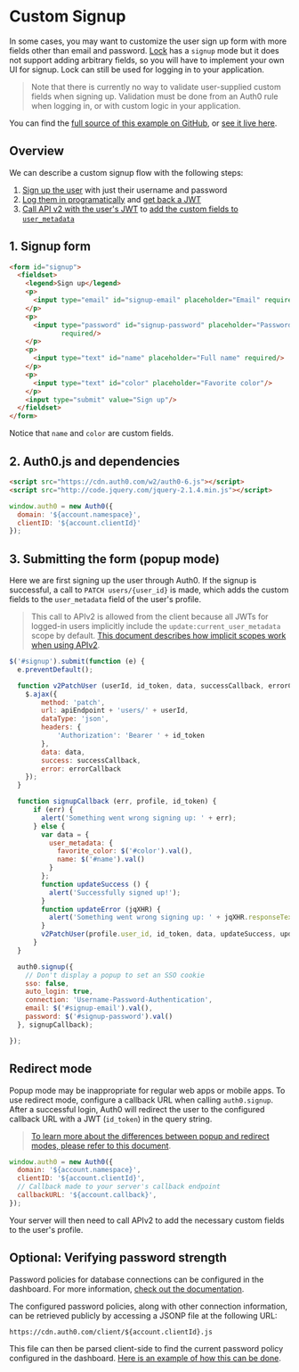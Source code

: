 # Custom Signup

In some cases, you may want to customize the user sign up form with more fields other than email and password.
[Lock](lock) has a `signup` mode but it does not support adding arbitrary fields,
so you will have to implement your own UI for signup.
Lock can still be used for logging in to your application.

> Note that there is currently no way to validate user-supplied custom fields when signing up.
Validation must be done from an Auth0 rule when logging in, or with custom logic in your application.

You can find the [full source of this example on GitHub](https://github.com/auth0/auth0-custom-signup-apiv2-sample), or [see it live here](https://auth0.github.io/auth0-custom-signup-apiv2-sample/).

## Overview

We can describe a custom signup flow with the following steps:

1. [Sign up the user](/auth-api#!#post--dbconnections-signup) with just their username and password
2. [Log them in programatically](/auth-api#!#post--oauth-ro) and [get back a JWT](/scopes)
3. [Call API v2 with the user's JWT](/api/v2#!/Users/patch_users_by_id) to [add the custom fields to `user_metadata`](/api/v2/changes#user-metadata)

## 1. Signup form

```html
<form id="signup">
  <fieldset>
    <legend>Sign up</legend>
    <p>
      <input type="email" id="signup-email" placeholder="Email" required/>
    </p>
    <p>
      <input type="password" id="signup-password" placeholder="Password"
             required/>
    </p>
    <p>
      <input type="text" id="name" placeholder="Full name" required/>
    </p>
    <p>
      <input type="text" id="color" placeholder="Favorite color"/>
    </p>
    <input type="submit" value="Sign up"/>
  </fieldset>
</form>
```

Notice that `name` and `color` are custom fields.

## 2. Auth0.js and dependencies

```html
<script src="https://cdn.auth0.com/w2/auth0-6.js"></script>
<script src="http://code.jquery.com/jquery-2.1.4.min.js"></script>
```

```js
window.auth0 = new Auth0({
  domain: '${account.namespace}',
  clientID: '${account.clientId}'
});
```

## 3. Submitting the form (popup mode)

Here we are first signing up the user through Auth0. If the signup is successful,
a call to `PATCH users/{user_id}` is made, which adds the custom fields to the
`user_metadata` field of the user's profile.

> This call to APIv2 is allowed from the client because all JWTs for logged-in
users implicitly include the `update:current_user_metadata` scope by default.
[This document describes how implicit scopes work when using APIv2](/api/v2/changes#scopes).

```js
$('#signup').submit(function (e) {
  e.preventDefault();

  function v2PatchUser (userId, id_token, data, successCallback, errorCallback) {
    $.ajax({
        method: 'patch',
        url: apiEndpoint + 'users/' + userId,
        dataType: 'json',
        headers: {
            'Authorization': 'Bearer ' + id_token
        },
        data: data,
        success: successCallback,
        error: errorCallback
    });
  }

  function signupCallback (err, profile, id_token) {
      if (err) {
        alert('Something went wrong signing up: ' + err);
      } else {
        var data = {
          user_metadata: {
            favorite_color: $('#color').val(),
            name: $('#name').val()
          }
        };
        function updateSuccess () {
          alert('Successfully signed up!');
        }
        function updateError (jqXHR) {
          alert('Something went wrong signing up: ' + jqXHR.responseText);
        }
        v2PatchUser(profile.user_id, id_token, data, updateSuccess, updateError);
      }
  }

  auth0.signup({
    // Don't display a popup to set an SSO cookie
    sso: false,
    auto_login: true,
    connection: 'Username-Password-Authentication',
    email: $('#signup-email').val(),
    password: $('#signup-password').val()
  }, signupCallback);

});
```

## Redirect mode

Popup mode may be inappropriate for regular web apps or mobile apps. To
use redirect mode, configure a callback URL when calling `auth0.signup`. After a
successful login, Auth0 will redirect the user to the configured callback URL
with a JWT (`id_token`) in the query string.

> [To learn more about the differences between popup and redirect modes,
please refer to this document](/libraries/lock/authentication-modes).

```js
window.auth0 = new Auth0({
  domain: '${account.namespace}',
  clientID: '${account.clientId}',
  // Callback made to your server's callback endpoint
  callbackURL: '${account.callback}',
});
```

Your server will then need to call APIv2 to add the necessary custom fields to
the user's profile.


## Optional: Verifying password strength

Password policies for database connections can be configured in the dashboard.
For more information, [check out the documentation](password-strength).

The configured password policies, along with other connection information, can be retrieved publicly by accessing a JSONP file at the following URL:

    https://cdn.auth0.com/client/${account.clientId}.js

This file can then be parsed client-side to find the current password policy configured in the dashboard.
[Here is an example of how this can be done](https://github.com/auth0/auth0-password-policy-sample).
